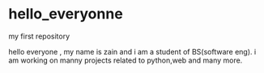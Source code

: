 # hello_everyonne
my first repository

hello everyone , my name is zain and  i am a student of BS(software eng). i am working on manny projects related to python,web and many more.
